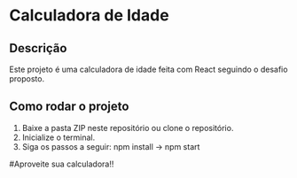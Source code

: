 # Calculadora de Idade

## Descrição
Este projeto é uma calculadora de idade feita com React seguindo o desafio proposto.

## Como rodar o projeto

1. Baixe a pasta ZIP neste repositório ou clone o repositório.
2. Inicialize o terminal.
3. Siga os passos a seguir: npm install -> npm start 

#Aproveite sua calculadora!!

